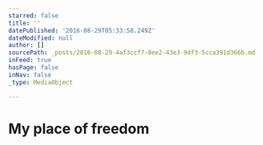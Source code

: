 ```yaml
---
starred: false
title: ''
datePublished: '2016-08-29T05:33:58.249Z'
dateModified: null
author: []
sourcePath: _posts/2016-08-29-4af3ccf7-0ee2-43e3-9df3-5cca391d366b.md
inFeed: true
hasPage: false
inNav: false
_type: MediaObject

---
```

# My place of freedom